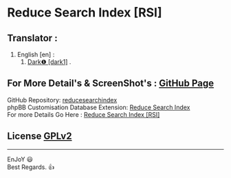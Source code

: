 # Reduce Search Index [RSI]
   
   
## Translator : 
   
1. English [en] :   
   1. [Dark❶ [dark1]](https://github.com/Dark1z) .   
   
## For More Detail's & ScreenShot's : [GitHub Page](https://github.dark1.tech/reducesearchindex/)   
   
GitHub Repository: [reducesearchindex](https://github.com/Dark1z/reducesearchindex)   
phpBB Customisation Database Extension: [Reduce Search Index](https://www.phpbb.com/customise/db/extension/reduce_search_index)   
For more Details Go Here : [Reduce Search Index [RSI]](https://github.dark1.tech/reducesearchindex)   
   
## License  [GPLv2](license.txt)   
   
--------------   
EnJoY  😃   
Best Regards.  👍   
   
